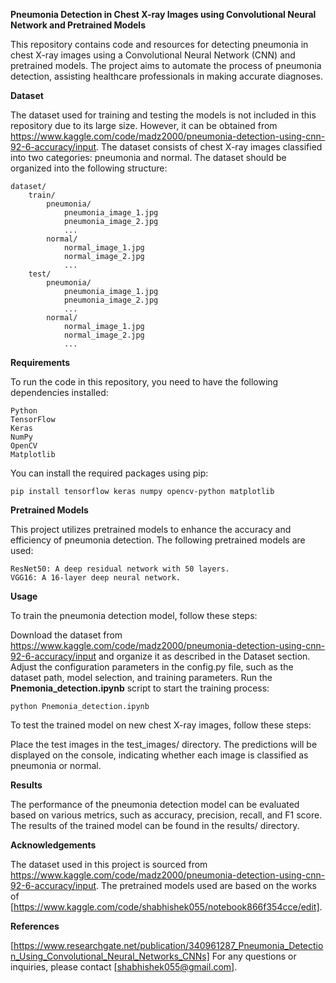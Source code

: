 **Pneumonia Detection in Chest X-ray Images using Convolutional Neural Network and Pretrained Models**

This repository contains code and resources for detecting pneumonia in chest X-ray images using a Convolutional Neural Network (CNN) and pretrained models. The project aims to automate the process of pneumonia detection, assisting healthcare professionals in making accurate diagnoses.

**Dataset**

The dataset used for training and testing the models is not included in this repository due to its large size. However, it can be obtained from https://www.kaggle.com/code/madz2000/pneumonia-detection-using-cnn-92-6-accuracy/input. The dataset consists of chest X-ray images classified into two categories: pneumonia and normal. The dataset should be organized into the following structure:

```
dataset/
    train/
        pneumonia/
            pneumonia_image_1.jpg
            pneumonia_image_2.jpg
            ...
        normal/
            normal_image_1.jpg
            normal_image_2.jpg
            ...
    test/
        pneumonia/
            pneumonia_image_1.jpg
            pneumonia_image_2.jpg
            ...
        normal/
            normal_image_1.jpg
            normal_image_2.jpg
            ...
```

**Requirements**

To run the code in this repository, you need to have the following dependencies installed:
```
Python 
TensorFlow 
Keras 
NumPy 
OpenCV 
Matplotlib 
```
You can install the required packages using pip:
```
pip install tensorflow keras numpy opencv-python matplotlib
```
**Pretrained Models**

This project utilizes pretrained models to enhance the accuracy and efficiency of pneumonia detection. The following pretrained models are used:
```
ResNet50: A deep residual network with 50 layers.
VGG16: A 16-layer deep neural network.
```
**Usage**

To train the pneumonia detection model, follow these steps:

Download the dataset from https://www.kaggle.com/code/madz2000/pneumonia-detection-using-cnn-92-6-accuracy/input  and organize it as described in the Dataset section.
Adjust the configuration parameters in the config.py file, such as the dataset path, model selection, and training parameters.
Run the **Pnemonia_detection.ipynb** script to start the training process:
```
python Pnemonia_detection.ipynb
```
To test the trained model on new chest X-ray images, follow these steps:

Place the test images in the test_images/ directory.
The predictions will be displayed on the console, indicating whether each image is classified as pneumonia or normal.

**Results**

The performance of the pneumonia detection model can be evaluated based on various metrics, such as accuracy, precision, recall, and F1 score. The results of the trained model can be found in the results/ directory.

**Acknowledgements**

The dataset used in this project is sourced from https://www.kaggle.com/code/madz2000/pneumonia-detection-using-cnn-92-6-accuracy/input.
The pretrained models used are based on the works of [https://www.kaggle.com/code/shabhishek055/notebook866f354cce/edit].

**References**

[https://www.researchgate.net/publication/340961287_Pneumonia_Detection_Using_Convolutional_Neural_Networks_CNNs]
For any questions or inquiries, please contact [shabhishek055@gmail.com].

